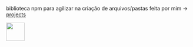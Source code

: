 
biblioteca npm para agilizar na criação de arquivos/pastas feita por mim ->
<a href="https://www.npmjs.com/package/repo-express-example-node">projects</a>

<img src="https://cdn.jsdelivr.net/gh/devicons/devicon/icons/npm/npm-original-wordmark.svg" width="50" />
